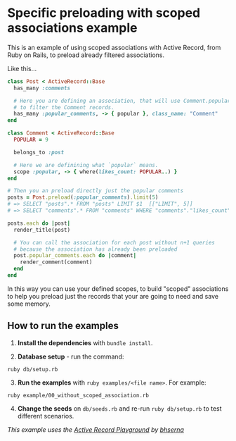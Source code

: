 # Specific preloading with scoped associations example

This is an example of using scoped associations with Active Record, from Ruby
on Rails, to preload already filtered associations.

Like this...

```ruby
class Post < ActiveRecord::Base
  has_many :comments

  # Here you are defining an association, that will use Comment.popular,
  # to filter the Comment records.
  has_many :popular_comments, -> { popular }, class_name: "Comment"
end

class Comment < ActiveRecord::Base
  POPULAR = 9

  belongs_to :post

  # Here we are definining what `popular` means.
  scope :popular, -> { where(likes_count: POPULAR..) }
end

# Then you an preload directly just the popular comments
posts = Post.preload(:popular_comments).limit(5)
# => SELECT "posts".* FROM "posts" LIMIT $1  [["LIMIT", 5]]
# => SELECT "comments".* FROM "comments" WHERE "comments"."likes_count" >= $1 AND "comments"."post_id" IN ($1, $2, $3, $4, $5)

posts.each do |post|
  render_title(post)

  # You can call the association for each post without n+1 queries
  # because the association has already been preloaded
  post.popular_comments.each do |comment|
    render_comment(comment)
  end
end
```

In this way you can use your defined scopes, to build "scoped" associations to
help you preload just the records that your are going to need and save some
memory.

## How to run the examples

1. **Install the dependencies** with `bundle install`.

2. **Database setup** - run the command:

```
ruby db/setup.rb
```

3. **Run the examples** with `ruby examples/<file name>`. For example:

```
ruby example/00_without_scoped_association.rb
```

4. **Change the seeds**  on `db/seeds.rb` and re-run `ruby db/setup.rb` to test different scenarios.

*This example uses the [Active Record Playground](https://github.com/bhserna/active_record_playground) by [bhserna](https://bhserna.com)*

